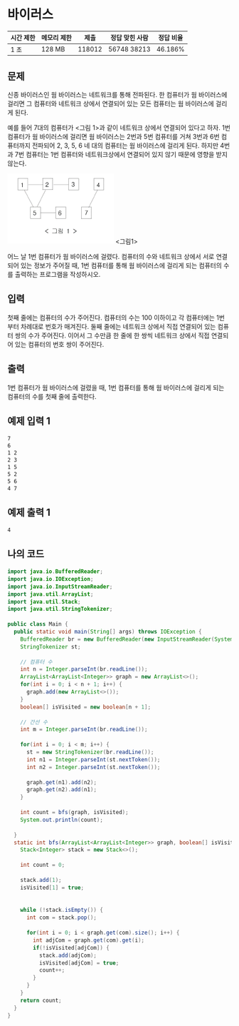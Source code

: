 # 바이러스

|시간 제한	|메모리 제한|	제출	|정답	맞힌 사람|	정답 비율|
|---|---|---|---|---|
|1 초|	128 MB|	118012|	56748	38213|	46.186%|

## 문제

신종 바이러스인 웜 바이러스는 네트워크를 통해 전파된다. 한 컴퓨터가 웜 바이러스에 걸리면 그 컴퓨터와 네트워크 상에서 연결되어 있는 모든 컴퓨터는 웜 바이러스에 걸리게 된다.

예를 들어 7대의 컴퓨터가 <그림 1>과 같이 네트워크 상에서 연결되어 있다고 하자. 1번 컴퓨터가 웜 바이러스에 걸리면 웜 바이러스는 2번과 5번 컴퓨터를 거쳐 3번과 6번 컴퓨터까지 전파되어 2, 3, 5, 6 네 대의 컴퓨터는 웜 바이러스에 걸리게 된다. 하지만 4번과 7번 컴퓨터는 1번 컴퓨터와 네트워크상에서 연결되어 있지 않기 때문에 영향을 받지 않는다.

![virus](./virus.png)
<그림1>

어느 날 1번 컴퓨터가 웜 바이러스에 걸렸다. 컴퓨터의 수와 네트워크 상에서 서로 연결되어 있는 정보가 주어질 때, 1번 컴퓨터를 통해 웜 바이러스에 걸리게 되는 컴퓨터의 수를 출력하는 프로그램을 작성하시오.

## 입력

첫째 줄에는 컴퓨터의 수가 주어진다. 컴퓨터의 수는 100 이하이고 각 컴퓨터에는 1번 부터 차례대로 번호가 매겨진다. 둘째 줄에는 네트워크 상에서 직접 연결되어 있는 컴퓨터 쌍의 수가 주어진다. 이어서 그 수만큼 한 줄에 한 쌍씩 네트워크 상에서 직접 연결되어 있는 컴퓨터의 번호 쌍이 주어진다.

## 출력

1번 컴퓨터가 웜 바이러스에 걸렸을 때, 1번 컴퓨터를 통해 웜 바이러스에 걸리게 되는 컴퓨터의 수를 첫째 줄에 출력한다.

## 예제 입력 1

```
7
6
1 2
2 3
1 5
5 2
5 6
4 7
```

## 예제 출력 1

```
4
```

## 나의 코드
```java
import java.io.BufferedReader;
import java.io.IOException;
import java.io.InputStreamReader;
import java.util.ArrayList;
import java.util.Stack;
import java.util.StringTokenizer;

public class Main {
  public static void main(String[] args) throws IOException {
    BufferedReader br = new BufferedReader(new InputStreamReader(System.in));
    StringTokenizer st;

    // 컴퓨터 수
    int n = Integer.parseInt(br.readLine());
    ArrayList<ArrayList<Integer>> graph = new ArrayList<>();
    for(int i = 0; i < n + 1; i++) {
      graph.add(new ArrayList<>());
    }
    boolean[] isVisited = new boolean[n + 1];

    // 간선 수
    int m = Integer.parseInt(br.readLine());

    for(int i = 0; i < m; i++) {
      st = new StringTokenizer(br.readLine());
      int n1 = Integer.parseInt(st.nextToken());
      int n2 = Integer.parseInt(st.nextToken());

      graph.get(n1).add(n2);
      graph.get(n2).add(n1);
    }

    int count = bfs(graph, isVisited);
    System.out.println(count);

  }
  static int bfs(ArrayList<ArrayList<Integer>> graph, boolean[] isVisited) {
    Stack<Integer> stack = new Stack<>();

    int count = 0;

    stack.add(1);
    isVisited[1] = true;


    while (!stack.isEmpty()) {
      int com = stack.pop();

      for(int i = 0; i < graph.get(com).size(); i++) {
        int adjCom = graph.get(com).get(i);
        if(!isVisited[adjCom]) {
          stack.add(adjCom);
          isVisited[adjCom] = true;
          count++;
        }
      }
    }
    return count;
  }
}

```